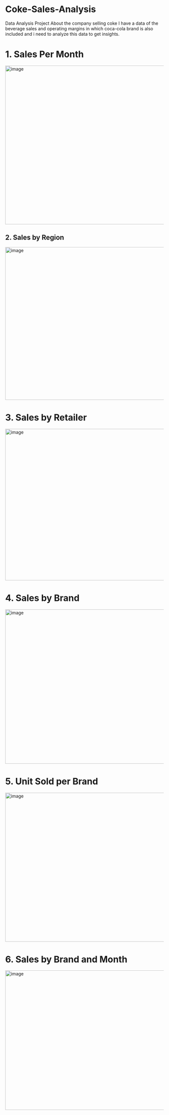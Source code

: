 # Coke-Sales-Analysis
Data Analysis Project About the company selling coke
I have a data of the beverage sales and operating margins in which coca-cola brand is also included and i need to analyze this data to get insights.

# 1. Sales Per Month
<img width="1252" height="504" alt="image" src="https://github.com/user-attachments/assets/14faba43-1739-45fb-9562-cf98ea57a016" />

## 2. Sales by Region
<img width="1216" height="485" alt="image" src="https://github.com/user-attachments/assets/7c18a13c-0fdb-410d-b807-9a81dd88ac32" />

# 3. Sales by Retailer
<img width="1213" height="481" alt="image" src="https://github.com/user-attachments/assets/fbb00ddc-f752-40ed-a77c-908701e0458b" />

# 4. Sales by Brand
<img width="1212" height="490" alt="image" src="https://github.com/user-attachments/assets/868f72bb-dd50-4df9-b6ff-056423d1eb56" />

# 5. Unit Sold per Brand
<img width="1206" height="473" alt="image" src="https://github.com/user-attachments/assets/e5b0c70f-6d2f-4ab3-9500-c5debb3afa15" />

# 6. Sales by Brand and Month
<img width="1707" height="443" alt="image" src="https://github.com/user-attachments/assets/f6265800-3184-438d-b0d9-28155b9e6cff" />


